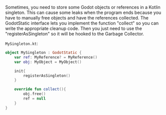 Sometimes, you need to store some Godot objects or references in a Kotlin singleton.
This can cause some leaks when the program ends because you have to manually free objects and have the references collected.
The GodotStatic interface lets you implement the function "collect" so you can write the appropriate cleanup code.
Then you just need to use the "registerAsSingleton" so it will be hooked to the Garbage Collector. 

`MySingleton.kt`:
```kotlin
object MySingleton : GodotStatic {
    var ref: MyReference? = MyReference()
    var obj: MyObject = MyObject()

    init{
        registerAsSingleton()
    }

    override fun collect(){
        obj.free()
        ref = null
    }
}
```

